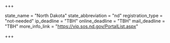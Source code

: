 +++

state_name = "North Dakota"
state_abbreviation = "nd"
registration_type = "not-needed"
ip_deadline = "TBH"
online_deadline = "TBH"
mail_deadline = "TBH"
more_info_link = "https://vip.sos.nd.gov/PortalList.aspx"

+++